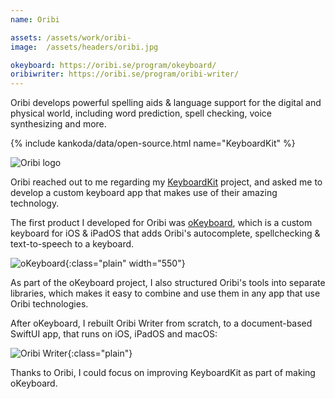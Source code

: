 ```yaml
---
name: Oribi

assets: /assets/work/oribi-
image:  /assets/headers/oribi.jpg

okeyboard: https://oribi.se/program/okeyboard/
oribiwriter: https://oribi.se/program/oribi-writer/
---
```


Oribi develops powerful spelling aids & language support for the digital and physical world, including word prediction, spell checking, voice synthesizing and more.

{% include kankoda/data/open-source.html name="KeyboardKit" %}

![Oribi logo]({{page.image}})

Oribi reached out to me regarding my [KeyboardKit]({{project.url}}) project, and asked me to develop a custom keyboard app that makes use of their amazing technology.

The first product I developed for Oribi was [oKeyboard]({{page.okeyboard}}), which is a custom keyboard for iOS & iPadOS that adds Oribi's autocomplete, spellchecking & text-to-speech to a keyboard.

![oKeyboard]({{page.assets}}okeyboard.png){:class="plain" width="550"}

As part of the oKeyboard project, I also structured Oribi's tools into separate libraries, which makes it easy to combine and use them in any app that use Oribi technologies.

After oKeyboard, I rebuilt Oribi Writer from scratch, to a document-based SwiftUI app, that runs on iOS, iPadOS and macOS:

![Oribi Writer]({{page.assets}}oribiwriter.png){:class="plain"}

Thanks to Oribi, I could focus on improving KeyboardKit as part of making oKeyboard.